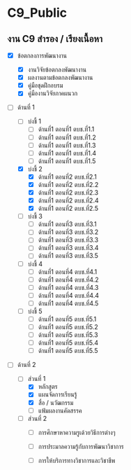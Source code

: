 # C9_Public
## งาน C9 สำรอง / เรียงเนื้อหา 

  - [x]  ข้อตกลงการพัฒนางาน 
       - [x]  งานวิจัยข้อตกลงพัฒนางาน   
       - [x]  ผลงานตามข้อตกลงพัฒนางาน
       - [x]  คู่มือชุดฝึกอบรม
       - [x]  คู่มืองานวิจัยภาคผนวก
       
  - [ ] ด้านที่ 1 
       - [ ]  บ่งชี้ 1 
            - [ ]  ด้านที่1 ตอนที่1 ตบช.ที่1.1
            - [ ]  ด้านที่1 ตอนที่1 ตบช.ที่1.2
            - [ ]  ด้านที่1 ตอนที่1 ตบช.ที่1.3
            - [ ]  ด้านที่1 ตอนที่1 ตบช.ที่1.4
            - [ ]  ด้านที่1 ตอนที่1 ตบช.ที่1.5 
       - [x]  บ่งชี้ 2 
            - [x]  ด้านที่1 ตอนที่2 ตบช.ที่2.1
            - [x]  ด้านที่1 ตอนที่2 ตบช.ที่2.2
            - [x]  ด้านที่1 ตอนที่2 ตบช.ที่2.3
            - [x]  ด้านที่1 ตอนที่2 ตบช.ที่2.4
            - [x]  ด้านที่1 ตอนที่2 ตบช.ที่2.5
       - [ ]  บ่งชี้ 3
            - [ ]  ด้านที่1 ตอนที่3 ตบช.ที่3.1
            - [ ]  ด้านที่1 ตอนที่3 ตบช.ที่3.2
            - [ ]  ด้านที่1 ตอนที่3 ตบช.ที่3.3
            - [ ]  ด้านที่1 ตอนที่3 ตบช.ที่3.4
            - [ ]  ด้านที่1 ตอนที่3 ตบช.ที่3.5
       - [ ]  บ่งชี้ 4
            - [ ]  ด้านที่1 ตอนที่4 ตบช.ที่4.1
            - [ ]  ด้านที่1 ตอนที่4 ตบช.ที่4.2
            - [ ]  ด้านที่1 ตอนที่4 ตบช.ที่4.3
            - [ ]  ด้านที่1 ตอนที่4 ตบช.ที่4.4
            - [ ]  ด้านที่1 ตอนที่4 ตบช.ที่4.5
       - [ ]  บ่งชี้ 5 
            - [ ]  ด้านที่1 ตอนที่5 ตบช.ที่5.1
            - [ ]  ด้านที่1 ตอนที่5 ตบช.ที่5.2
            - [ ]  ด้านที่1 ตอนที่5 ตบช.ที่5.3
            - [ ]  ด้านที่1 ตอนที่5 ตบช.ที่5.4
            - [ ]  ด้านที่1 ตอนที่5 ตบช.ที่5.5
            
  - [ ]  ด้านที่ 2
     
       - [ ]  ส่วนที่ 1
            - [x]  หลักสูตร
            - [x]  แผนจัดการเรียนรู้
            - [x]  สื่อ / นวัฒกรรม
            - [ ]  แฟ้มผลงานคัดสรรค
        
       - [ ]  ส่วนที่ 2
            - [ ]  การศึกษาหาความรูเด้วยวิธีการต่างๆ
            - [ ]  การประมาลความรู้กับการพัฒนาวิชาการ
            - [ ]  การให้บริการทางวิชาการและวิชาชีพ



